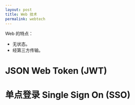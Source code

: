 ```yaml
---
layout: post
title: Web 技术
permalink: webtech
---
```


Web 的特点：

- 无状态。
- 经第三方传输。

# JSON Web Token (JWT)

# 单点登录 Single Sign On (SSO)
